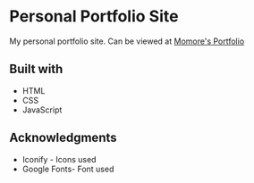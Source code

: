 # Personal Portfolio Site

My personal portfolio site. Can be viewed at [Momore's Portfolio](momoreayinde.dev)

## Built with

* HTML
* CSS
* JavaScript

## Acknowledgments

* Iconify - Icons used
* Google Fonts- Font used
